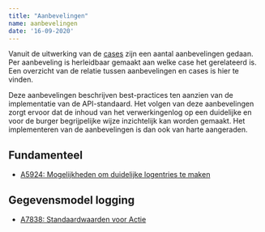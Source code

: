 ```yaml
---
title: "Aanbevelingen"
name: aanbevelingen
date: '16-09-2020'
---
```


Vanuit de uitwerking van de [cases](./ontwerpcases.md) zijn een aantal aanbevelingen gedaan. Per aanbeveling is herleidbaar gemaakt aan welke case het gerelateerd is. Een overzicht van de relatie tussen aanbevelingen en cases is hier te vinden.

Deze aanbevelingen beschrijven best-practices ten aanzien van de implementatie van de API-standaard. Het volgen van deze aanbevelingen zorgt ervoor dat de inhoud van het verwerkingenlog op een duidelijke en voor de burger begrijpelijke wijze inzichtelijk kan worden gemaakt. Het implementeren van de aanbevelingen is dan ook van harte aangeraden. 

## Fundamenteel
- [A5924: Mogelijkheden om duidelijke logentries te maken](./artefacten/5924.md)

## Gegevensmodel logging
- [A7838: Standaardwaarden voor Actie](./artefacten/7838.md)


